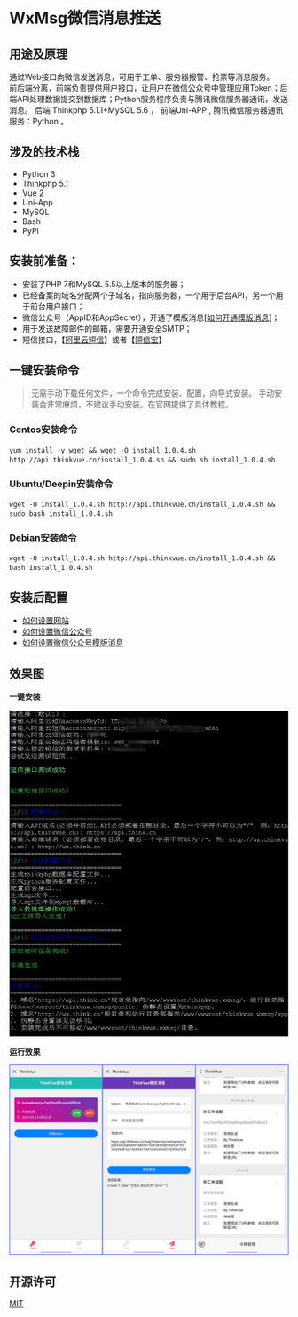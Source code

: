 <!--
 * @Author: thinkvue@thinkvue.cn
 * @URL: https://thinkvue.com
 * @Date: 2020-05-30 16:51:45
 * @LastEditors: thinkvue@thinkvue.cn
 * @LastEditTime: 2020-05-31 12:38:00
 * @FilePath: \\github\\README.md
 * @Description:  
--> 

# WxMsg微信消息推送

## 用途及原理

通过Web接口向微信发送消息，可用于工单、服务器报警、抢票等消息服务。  
前后端分离，前端负责提供用户接口，让用户在微信公众号中管理应用Token；后端API处理数据提交到数据库；Python服务程序负责与腾讯微信服务器通讯，发送消息。
后端 Thinkphp 5.1.1+MySQL 5.6 ， 前端Uni-APP , 腾讯微信服务器通讯服务：Python 。


## 涉及的技术栈

- Python 3
- Thinkphp 5.1
- Vue 2
- Uni-App
- MySQL
- Bash
- PyPI


## 安装前准备：

- 安装了PHP 7和MySQL 5.5以上版本的服务器；
- 已经备案的域名分配两个子域名，指向服务器，一个用于后台API，另一个用于前台用户接口；
- 微信公众号（AppID和AppSecret），开通了模版消息[[如何开通模版消息](./md/template_id.md)]；
- 用于发送故障邮件的邮箱，需要开通安全SMTP；
- 短信接口，【[阿里云短信](https://www.aliyun.com/acts/alicomcloud/new-discount?spm=5176.11533457.1089570.34.48e877e3FKTGdQ&userCode=9fbzncbl)】或者【[短信宝](https://www.smsbao.com/)】


## 一键安装命令

> 无需手动下载任何文件，一个命令完成安装、配置，向导式安装。
> 手动安装会非常麻烦，不建议手动安装。在官网提供了具体教程。

### Centos安装命令

`yum install -y wget && wget -O install_1.0.4.sh http://api.thinkvue.cn/install_1.0.4.sh && sudo sh install_1.0.4.sh`

### Ubuntu/Deepin安装命令

`wget -O install_1.0.4.sh http://api.thinkvue.cn/install_1.0.4.sh && sudo bash install_1.0.4.sh`

### Debian安装命令

`wget -O install_1.0.4.sh http://api.thinkvue.cn/install_1.0.4.sh && bash install_1.0.4.sh`


## 安装后配置

- [如何设置网站](./md/website.md)
- [如何设置微信公众号](./md/wechat_auth.md)
- [如何设置微信公众号模版消息](./md/template_id.md)


## 效果图 

**一键安装**

![一键安装效果图](./md/img/preview2.jpg)


**运行效果**

![运行效果图](./md/img/preview.jpg)



## 开源许可
[MIT](./LICENSE.txt)
